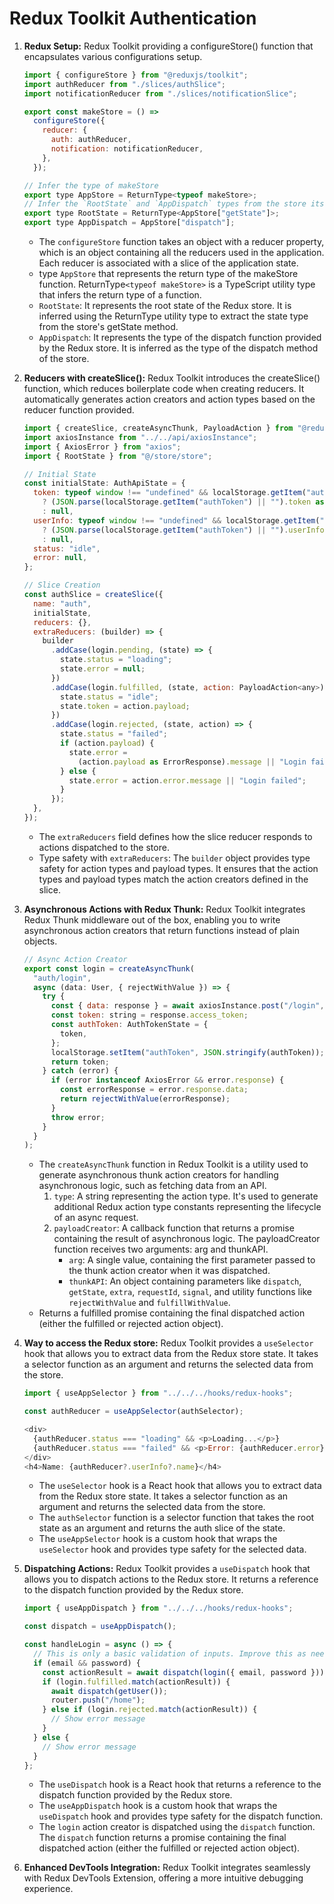 # Redux Toolkit Authentication

1.  **Redux Setup:** Redux Toolkit providing a configureStore() function that encapsulates various configurations setup.

    ```javascript
    import { configureStore } from "@reduxjs/toolkit";
    import authReducer from "./slices/authSlice";
    import notificationReducer from "./slices/notificationSlice";

    export const makeStore = () =>
      configureStore({
        reducer: {
          auth: authReducer,
          notification: notificationReducer,
        },
      });

    // Infer the type of makeStore
    export type AppStore = ReturnType<typeof makeStore>;
    // Infer the `RootState` and `AppDispatch` types from the store itself
    export type RootState = ReturnType<AppStore["getState"]>;
    export type AppDispatch = AppStore["dispatch"];
    ```
    - The `configureStore` function takes an object with a reducer property, which is an object containing all the reducers used in the application. Each reducer is associated with a slice of the application state. 
    - type `AppStore` that represents the return type of the makeStore function. ReturnType`<typeof makeStore>` is a TypeScript utility type that infers the return type of a function.
    - `RootState`: It represents the root state of the Redux store. It is inferred using the ReturnType utility type to extract the state type from the store's getState method.
    - `AppDispatch`: It represents the type of the dispatch function provided by the Redux store. It is inferred as the type of the dispatch method of the store.

2.  **Reducers with createSlice():** Redux Toolkit introduces the createSlice() function, which reduces boilerplate code when creating reducers. It automatically generates action creators and action types based on the reducer function provided.

    ```javascript
    import { createSlice, createAsyncThunk, PayloadAction } from "@reduxjs/toolkit";
    import axiosInstance from "../../api/axiosInstance";
    import { AxiosError } from "axios";
    import { RootState } from "@/store/store";

    // Initial State
    const initialState: AuthApiState = {
      token: typeof window !== "undefined" && localStorage.getItem("authToken")
        ? (JSON.parse(localStorage.getItem("authToken") || "").token as null)
        : null,
      userInfo: typeof window !== "undefined" && localStorage.getItem("authToken")
        ? (JSON.parse(localStorage.getItem("authToken") || "").userInfo as null)
        : null,
      status: "idle",
      error: null,
    };

    // Slice Creation
    const authSlice = createSlice({
      name: "auth",
      initialState,
      reducers: {},
      extraReducers: (builder) => {
        builder
          .addCase(login.pending, (state) => {
            state.status = "loading";
            state.error = null;
          })
          .addCase(login.fulfilled, (state, action: PayloadAction<any>) => {
            state.status = "idle";
            state.token = action.payload;
          })
          .addCase(login.rejected, (state, action) => {
            state.status = "failed";
            if (action.payload) {
              state.error =
                (action.payload as ErrorResponse).message || "Login failed";
            } else {
              state.error = action.error.message || "Login failed";
            }
          });
      },
    });
    ```
    - The `extraReducers` field defines how the slice reducer responds to actions dispatched to the store.
    - Type safety with `extraReducers`: The `builder` object provides type safety for action types and payload types. It ensures that the action types and payload types match the action creators defined in the slice.

3.  **Asynchronous Actions with Redux Thunk:** Redux Toolkit integrates Redux Thunk middleware out of the box, enabling you to write asynchronous action creators that return functions instead of plain objects.
    ```javascript
    // Async Action Creator
    export const login = createAsyncThunk(
      "auth/login",
      async (data: User, { rejectWithValue }) => {
        try {
          const { data: response } = await axiosInstance.post("/login", data);
          const token: string = response.access_token;
          const authToken: AuthTokenState = {
            token,
          };
          localStorage.setItem("authToken", JSON.stringify(authToken));
          return token;
        } catch (error) {
          if (error instanceof AxiosError && error.response) {
            const errorResponse = error.response.data;
            return rejectWithValue(errorResponse);
          }
          throw error;
        }
      }
    );
    ```
    - The `createAsyncThunk` function in Redux Toolkit is a utility used to generate asynchronous thunk action creators for handling asynchronous logic, such as fetching data from an API.
      1. `type`: A string representing the action type. It's used to generate additional Redux action type constants representing the lifecycle of an async request.
      2. `payloadCreator`: A callback function that returns a promise containing the result of asynchronous logic. The payloadCreator function receives two arguments: arg and thunkAPI.
           - `arg`: A single value, containing the first parameter passed to the thunk action creator when it was dispatched.
          - `thunkAPI`: An object containing parameters like `dispatch`, `getState`, `extra`, `requestId`, `signal`, and utility functions like `rejectWithValue` and `fulfillWithValue`.
     - Returns a fulfilled promise containing the final dispatched action (either the fulfilled or rejected action object).

4. **Way to access the Redux store:** Redux Toolkit provides a `useSelector` hook that allows you to extract data from the Redux store state. It takes a selector function as an argument and returns the selected data from the store.
    ```javascript
    import { useAppSelector } from "../../../hooks/redux-hooks";
    
    const authReducer = useAppSelector(authSelector);

    <div>
      {authReducer.status === "loading" && <p>Loading...</p>}
      {authReducer.status === "failed" && <p>Error: {authReducer.error}</p>}
    </div>
    <h4>Name: {authReducer?.userInfo?.name}</h4>
    ```
    - The `useSelector` hook is a React hook that allows you to extract data from the Redux store state. It takes a selector function as an argument and returns the selected data from the store.
    - The `authSelector` function is a selector function that takes the root state as an argument and returns the auth slice of the state.
    - The `useAppSelector` hook is a custom hook that wraps the `useSelector` hook and provides type safety for the selected data.

5. **Dispatching Actions:** Redux Toolkit provides a `useDispatch` hook that allows you to dispatch actions to the Redux store. It returns a reference to the dispatch function provided by the Redux store.
    ```javascript
    import { useAppDispatch } from "../../../hooks/redux-hooks";

    const dispatch = useAppDispatch();

    const handleLogin = async () => {
      // This is only a basic validation of inputs. Improve this as needed.
      if (email && password) {
        const actionResult = await dispatch(login({ email, password }));
        if (login.fulfilled.match(actionResult)) {
          await dispatch(getUser());
          router.push("/home");
        } else if (login.rejected.match(actionResult)) {
          // Show error message
        }
      } else {
        // Show error message
      }
    };
    ```
    - The `useDispatch` hook is a React hook that returns a reference to the dispatch function provided by the Redux store.
    - The `useAppDispatch` hook is a custom hook that wraps the `useDispatch` hook and provides type safety for the dispatch function.
    - The `login` action creator is dispatched using the `dispatch` function. The `dispatch` function returns a promise containing the final dispatched action (either the fulfilled or rejected action object).

6. **Enhanced DevTools Integration:** Redux Toolkit integrates seamlessly with Redux DevTools Extension, offering a more intuitive debugging experience.
